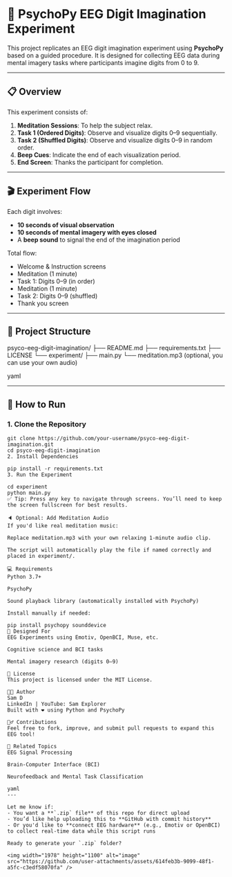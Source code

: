 # 🧠 PsychoPy EEG Digit Imagination Experiment

This project replicates an EEG digit imagination experiment using **PsychoPy** based on a guided procedure. It is designed for collecting EEG data during mental imagery tasks where participants imagine digits from 0 to 9.

---

## 📋 Overview

This experiment consists of:

1. **Meditation Sessions**: To help the subject relax.
2. **Task 1 (Ordered Digits)**: Observe and visualize digits 0–9 sequentially.
3. **Task 2 (Shuffled Digits)**: Observe and visualize digits 0–9 in random order.
4. **Beep Cues**: Indicate the end of each visualization period.
5. **End Screen**: Thanks the participant for completion.

---

## 🎬 Experiment Flow

Each digit involves:
- **10 seconds of visual observation**
- **10 seconds of mental imagery with eyes closed**
- A **beep sound** to signal the end of the imagination period

Total flow:
- Welcome & Instruction screens
- Meditation (1 minute)
- Task 1: Digits 0–9 (in order)
- Meditation (1 minute)
- Task 2: Digits 0–9 (shuffled)
- Thank you screen

---

## 📁 Project Structure

psyco-eeg-digit-imagination/
├── README.md
├── requirements.txt
├── LICENSE
└── experiment/
├── main.py
└── meditation.mp3 (optional, you can use your own audio)

yaml


---

## 🚀 How to Run

### 1. Clone the Repository

```
git clone https://github.com/your-username/psyco-eeg-digit-imagination.git
cd psyco-eeg-digit-imagination
2. Install Dependencies

pip install -r requirements.txt
3. Run the Experiment

cd experiment
python main.py
✅ Tip: Press any key to navigate through screens. You’ll need to keep the screen fullscreen for best results.

🔈 Optional: Add Meditation Audio
If you'd like real meditation music:

Replace meditation.mp3 with your own relaxing 1-minute audio clip.

The script will automatically play the file if named correctly and placed in experiment/.

💻 Requirements
Python 3.7+

PsychoPy

Sound playback library (automatically installed with PsychoPy)

Install manually if needed:

pip install psychopy sounddevice
🧪 Designed For
EEG Experiments using Emotiv, OpenBCI, Muse, etc.

Cognitive science and BCI tasks

Mental imagery research (digits 0–9)

📜 License
This project is licensed under the MIT License.

👨‍💻 Author
Sam D
LinkedIn | YouTube: Sam Explorer
Built with ❤️ using Python and PsychoPy

🙋‍♂️ Contributions
Feel free to fork, improve, and submit pull requests to expand this EEG tool!

🧠 Related Topics
EEG Signal Processing

Brain-Computer Interface (BCI)

Neurofeedback and Mental Task Classification

yaml
---

Let me know if:
- You want a **`.zip` file** of this repo for direct upload
- You’d like help uploading this to **GitHub with commit history**
- Or you'd like to **connect EEG hardware** (e.g., Emotiv or OpenBCI) to collect real-time data while this script runs

Ready to generate your `.zip` folder?

<img width="1978" height="1100" alt="image" src="https://github.com/user-attachments/assets/614feb3b-9099-48f1-a5fc-c3edf58070fa" />

